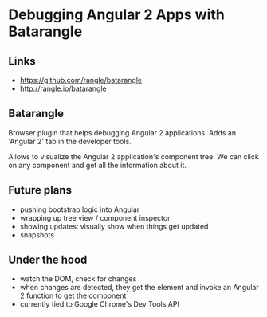 # Debugging Angular 2 Apps with Batarangle

## Links
* https://github.com/rangle/batarangle
* http://rangle.io/batarangle

## Batarangle
Browser plugin that helps debugging Angular 2 applications.
Adds an 'Angular 2' tab in the developer tools.

Allows to visualize the Angular 2 application's component tree.
We can click on any component and get all the information about it.

## Future plans
* pushing bootstrap logic into Angular
* wrapping up tree view / component inspector
* showing updates: visually show when things get updated
* snapshots

## Under the hood
* watch the DOM, check for changes
* when changes are detected, they get the element and invoke an Angular 2 function to get the component
* currently tied to Google Chrome's Dev Tools API
